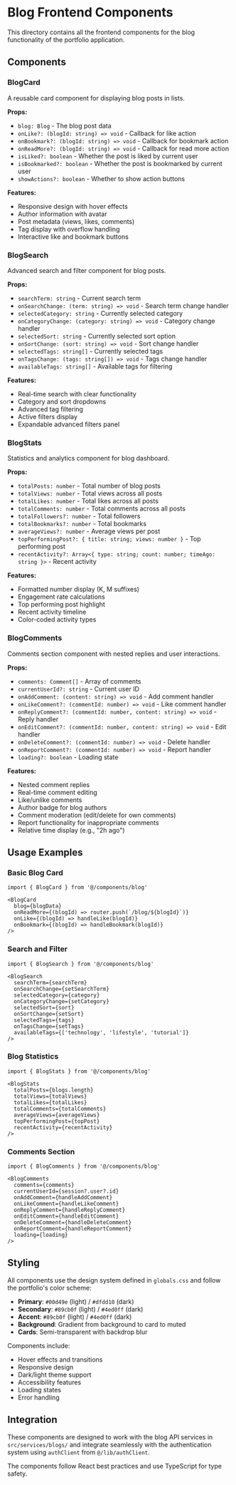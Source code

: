 # Blog Frontend Components

This directory contains all the frontend components for the blog functionality of the portfolio application.

## Components

### BlogCard
A reusable card component for displaying blog posts in lists.

**Props:**
- `blog: Blog` - The blog post data
- `onLike?: (blogId: string) => void` - Callback for like action
- `onBookmark?: (blogId: string) => void` - Callback for bookmark action
- `onReadMore?: (blogId: string) => void` - Callback for read more action
- `isLiked?: boolean` - Whether the post is liked by current user
- `isBookmarked?: boolean` - Whether the post is bookmarked by current user
- `showActions?: boolean` - Whether to show action buttons

**Features:**
- Responsive design with hover effects
- Author information with avatar
- Post metadata (views, likes, comments)
- Tag display with overflow handling
- Interactive like and bookmark buttons

### BlogSearch
Advanced search and filter component for blog posts.

**Props:**
- `searchTerm: string` - Current search term
- `onSearchChange: (term: string) => void` - Search term change handler
- `selectedCategory: string` - Currently selected category
- `onCategoryChange: (category: string) => void` - Category change handler
- `selectedSort: string` - Currently selected sort option
- `onSortChange: (sort: string) => void` - Sort change handler
- `selectedTags: string[]` - Currently selected tags
- `onTagsChange: (tags: string[]) => void` - Tags change handler
- `availableTags: string[]` - Available tags for filtering

**Features:**
- Real-time search with clear functionality
- Category and sort dropdowns
- Advanced tag filtering
- Active filters display
- Expandable advanced filters panel

### BlogStats
Statistics and analytics component for blog dashboard.

**Props:**
- `totalPosts: number` - Total number of blog posts
- `totalViews: number` - Total views across all posts
- `totalLikes: number` - Total likes across all posts
- `totalComments: number` - Total comments across all posts
- `totalFollowers?: number` - Total followers
- `totalBookmarks?: number` - Total bookmarks
- `averageViews?: number` - Average views per post
- `topPerformingPost?: { title: string; views: number }` - Top performing post
- `recentActivity?: Array<{ type: string; count: number; timeAgo: string }>` - Recent activity

**Features:**
- Formatted number display (K, M suffixes)
- Engagement rate calculations
- Top performing post highlight
- Recent activity timeline
- Color-coded activity types

### BlogComments
Comments section component with nested replies and user interactions.

**Props:**
- `comments: Comment[]` - Array of comments
- `currentUserId?: string` - Current user ID
- `onAddComment: (content: string) => void` - Add comment handler
- `onLikeComment?: (commentId: number) => void` - Like comment handler
- `onReplyComment?: (commentId: number, content: string) => void` - Reply handler
- `onEditComment?: (commentId: number, content: string) => void` - Edit handler
- `onDeleteComment?: (commentId: number) => void` - Delete handler
- `onReportComment?: (commentId: number) => void` - Report handler
- `loading?: boolean` - Loading state

**Features:**
- Nested comment replies
- Real-time comment editing
- Like/unlike comments
- Author badge for blog authors
- Comment moderation (edit/delete for own comments)
- Report functionality for inappropriate comments
- Relative time display (e.g., "2h ago")

## Usage Examples

### Basic Blog Card
```tsx
import { BlogCard } from '@/components/blog'

<BlogCard
  blog={blogData}
  onReadMore={(blogId) => router.push(`/blog/${blogId}`)}
  onLike={(blogId) => handleLike(blogId)}
  onBookmark={(blogId) => handleBookmark(blogId)}
/>
```

### Search and Filter
```tsx
import { BlogSearch } from '@/components/blog'

<BlogSearch
  searchTerm={searchTerm}
  onSearchChange={setSearchTerm}
  selectedCategory={category}
  onCategoryChange={setCategory}
  selectedSort={sort}
  onSortChange={setSort}
  selectedTags={tags}
  onTagsChange={setTags}
  availableTags={['technology', 'lifestyle', 'tutorial']}
/>
```

### Blog Statistics
```tsx
import { BlogStats } from '@/components/blog'

<BlogStats
  totalPosts={blogs.length}
  totalViews={totalViews}
  totalLikes={totalLikes}
  totalComments={totalComments}
  averageViews={averageViews}
  topPerformingPost={topPost}
  recentActivity={recentActivity}
/>
```

### Comments Section
```tsx
import { BlogComments } from '@/components/blog'

<BlogComments
  comments={comments}
  currentUserId={session?.user?.id}
  onAddComment={handleAddComment}
  onLikeComment={handleLikeComment}
  onReplyComment={handleReplyComment}
  onEditComment={handleEditComment}
  onDeleteComment={handleDeleteComment}
  onReportComment={handleReportComment}
  loading={loading}
/>
```

## Styling

All components use the design system defined in `globals.css` and follow the portfolio's color scheme:

- **Primary**: `#00d49e` (light) / `#dfdd10` (dark)
- **Secondary**: `#89cb0f` (light) / `#4ed0ff` (dark)
- **Accent**: `#89cb0f` (light) / `#4ed0ff` (dark)
- **Background**: Gradient from background to card to muted
- **Cards**: Semi-transparent with backdrop blur

Components include:
- Hover effects and transitions
- Responsive design
- Dark/light theme support
- Accessibility features
- Loading states
- Error handling

## Integration

These components are designed to work with the blog API services in `src/services/blogs/` and integrate seamlessly with the authentication system using `authClient` from `@/lib/authClient`.

The components follow React best practices and use TypeScript for type safety. 